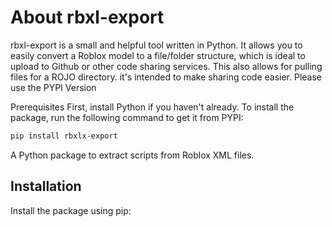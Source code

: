 # About  rbxl-export
rbxl-export is a small and helpful tool written in Python. It allows you to easily convert a Roblox model to a file/folder structure, which is ideal to upload to Github or other code sharing services. This also allows for pulling files for a ROJO directory.
it's intended to make sharing code easier. 
Please use the PYPI Version

Prerequisites
First, install Python if you haven't already.
To install the package, run the following command to get it from PYPI:
 ```bash
pip install rbxlx-export
```


 





A Python package to extract scripts from Roblox XML files.

## Installation

Install the package using pip:

